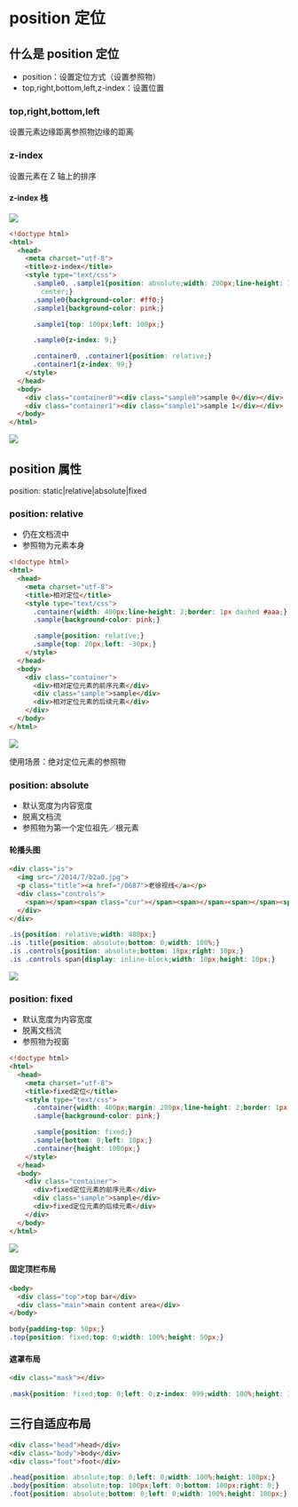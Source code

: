 # position 定位

## 什么是 position 定位

- position：设置定位方式（设置参照物）
- top,right,bottom,left,z-index：设置位置

### top,right,bottom,left

设置元素边缘距离参照物边缘的距离

### z-index

设置元素在 Z 轴上的排序

#### z-index 栈

![](http://oeryvxt85.bkt.clouddn.com/Screen%20Shot%202016-11-05%20at%202.22.19%20PM.png)

```html
<!doctype html>
<html>
  <head>
    <meta charset="utf-8">
    <title>z-index</title>
    <style type="text/css">
      .sample0, .sample1{position: absolute;width: 200px;line-height: 150px;text-align:
        center;}
      .sample0{background-color: #ff0;}
      .sample1{background-color: pink;}

      .sample1{top: 100px;left: 100px;}

      .sample0{z-index: 9;}

      .container0, .container1{position: relative;}
      .container1{z-index: 99;}
    </style>
  </head>
  <body>
    <div class="container0"><div class="sample0">sample 0</div></div>
    <div class="container1"><div class="sample1">sample 1</div></div>
  </body>
</html>
```
![](http://oeryvxt85.bkt.clouddn.com/Screen%20Shot%202016-11-05%20at%205.01.39%20PM.png)


## position 属性

position: static|relative|absolute|fixed

### position: relative

- 仍在文档流中
- 参照物为元素本身

```html
<!doctype html>
<html>
  <head>
    <meta charset="utf-8">
    <title>相对定位</title>
    <style type="text/css">
      .container{width: 400px;line-height: 2;border: 1px dashed #aaa;}
      .sample{background-color: pink;}

      .sample{position: relative;}
      .sample{top: 20px;left: -30px;}
    </style>
  </head>
  <body>
    <div class="container">
      <div>相对定位元素的前序元素</div>
      <div class="sample">sample</div>
      <div>相对定位元素的后续元素</div>
    </div>
  </body>
</html>
```
![](http://oeryvxt85.bkt.clouddn.com/Screen%20Shot%202016-11-05%20at%205.16.47%20PM.png)

使用场景：绝对定位元素的参照物

### position: absolute

- 默认宽度为内容宽度
- 脱离文档流
- 参照物为第一个定位祖先／根元素


#### 轮播头图

```html
<div class="is">
  <img src="/2014/7/b2a0.jpg">
  <p class="title"><a href="/0687">老徐视线</a></p>
  <div class="controls">
    <span></span><span class="cur"></span><span></span><span></span><span></span>
  </div>
</div>
```

```css
.is{position: relative;width: 480px;}
.is .title{position: absolute;bottom: 0;width: 100%;}
.is .controls{position: absolute;bottom: 18px;right: 10px;}
.is .controls span{display: inline-block;width: 10px;height: 10px;}
```
![](http://oeryvxt85.bkt.clouddn.com/Screen%20Shot%202016-11-06%20at%209.29.17%20AM.png)

### position: fixed

- 默认宽度为内容宽度
- 脱离文档流
- 参照物为视窗

```html
<!doctype html>
<html>
  <head>
    <meta charset="utf-8">
    <title>fixed定位</title>
    <style type="text/css">
      .container{width: 400px;margin: 200px;line-height: 2;border: 1px dashed #aaa;}
      .sample{background-color: pink;}

      .sample{position: fixed;}
      .sample{bottom: 0;left: 10px;}
      .container{height: 1000px;}
    </style>
  </head>
  <body>
    <div class="container">
      <div>fixed定位元素的前序元素</div>
      <div class="sample">sample</div>
      <div>fixed定位元素的后续元素</div>
    </div>
  </body>
</html>
```
![](http://oeryvxt85.bkt.clouddn.com/Screen%20Shot%202016-11-06%20at%209.37.09%20AM.png)

#### 固定顶栏布局

```html
<body>
  <div class="top">top bar</div>
  <div class="main">main content area</div>
</body>
```

```css
body{padding-top: 50px;}
.top{position: fixed;top: 0;width: 100%;height: 50px;}
```

#### 遮罩布局

```html
<div class="mask"></div>
```

```css
.mask{position: fixed;top: 0;left: 0;z-index: 999;width: 100%;height: 100%;}
```

## 三行自适应布局

```html
<div class="head">head</div>
<div class="body">body</div>
<div class="foot">foot</div>
```

```css
.head{position: absolute;top: 0;left: 0;width: 100%;height: 100px;}
.body{position: absolute;top: 100px;left: 0;bottom: 100px;right: 0;}
.foot{position: absolute;bottom: 0;left: 0;width: 100%;height: 100px;}
```


